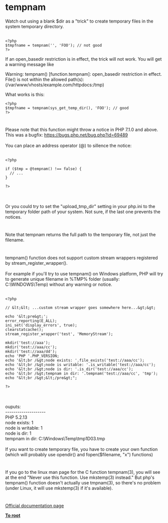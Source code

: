 # tempnam



Watch out using a blank $dir as a "trick" to create temporary files in the system temporary directory.<br><br>

```
<?php
$tmpfname = tempnam('', 'FOO'); // not good
?>
```


If an open_basedir restriction is in effect, the trick will not work. You will get a warning message like

Warning: tempnam() [function.tempnam]: open_basedir restriction in effect.
File() is not within the allowed path(s): (/var/www/vhosts/example.com/httpdocs:/tmp)

What works is this:



```
<?php
$tmpfname = tempnam(sys_get_temp_dir(), 'FOO'); // good
?>
```
  

#

Please note that this function might throw a notice in PHP 7.1.0 and above. This was a bugfix: https://bugs.php.net/bug.php?id=69489<br><br>You can place an address operator (@) to sillence the notice:<br><br>

```
<?php

if ($tmp = @tempnam() !== false) {
  // ...
}

?>
```
<br><br>Or you could try to set the "upload_tmp_dir" setting in your php.ini to the temporary folder path of your system. Not sure, if the last one prevents the notices.  

#

Note that tempnam returns the full path to the temporary file, not just the filename.  

#

tempnam() function does not support custom stream wrappers registered by stream_register_wrapper(). <br><br>For example if you&apos;ll try to use tempnam() on Windows platform, PHP will try to generate unique filename in %TMP% folder (usually: C:\WINDOWS\Temp) without any warning or notice.<br><br>

```
<?php

// &lt;&lt; ...custom stream wrapper goes somewhere here...&gt;&gt;

echo '&lt;pre&gt;';
error_reporting(E_ALL);
ini_set('display_errors', true);
clearstatcache();
stream_register_wrapper('test', 'MemoryStream');

mkdir('test://aaa');
mkdir('test://aaa/cc');
mkdir('test://aaa/dd'); 
echo 'PHP '.PHP_VERSION;
echo '&lt;br /&gt;node exists: '.file_exists('test://aaa/cc');
echo '&lt;br /&gt;node is writable: '.is_writable('test://aaa/cc');
echo '&lt;br /&gt;node is dir: '.is_dir('test://aaa/cc');
echo '&lt;br /&gt;tempnam in dir: '.tempnam('test://aaa/cc', 'tmp');
echo "&lt;br /&gt;&lt;/pre&gt;";

?>
```
<br><br>ouputs:<br>--------------------<br>PHP 5.2.13<br>node exists: 1<br>node is writable: 1<br>node is dir: 1<br>tempnam in dir: C:\Windows\Temp\tmp1D03.tmp<br><br>If you want to create temporary file, you have to create your own function (which will probably use opendir() and fopen($filename, "x") functions)  

#

If you go to the linux man page for the C function tempnam(3), you will see at the end "Never use this function. Use mkstemp(3) instead." But php&apos;s tempnam() function doesn&apos;t actually use tmpnam(3), so there&apos;s no problem (under Linux, it will use mkstemp(3) if it&apos;s available).  

#

[Official documentation page](https://www.php.net/manual/en/function.tempnam.php)

**[To root](/README.md)**